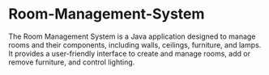 # Room-Management-System
The Room Management System is a Java application designed to manage rooms and their components, including walls, ceilings, furniture, and lamps. It provides a user-friendly interface to create and manage rooms, add or remove furniture, and control lighting.
